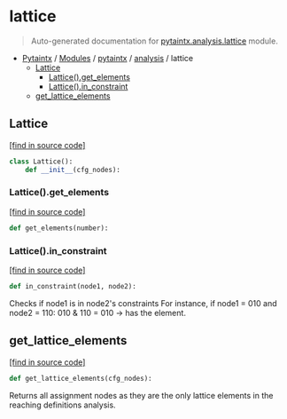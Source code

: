# lattice

> Auto-generated documentation for [pytaintx.analysis.lattice](../../../pytaintx/analysis/lattice.py) module.

- [Pytaintx](../../README.md#pytaintx-index) / [Modules](../../README.md#pytaintx-modules) / [pytaintx](../index.md#pytaintx) / [analysis](index.md#analysis) / lattice
    - [Lattice](#lattice)
        - [Lattice().get_elements](#latticeget_elements)
        - [Lattice().in_constraint](#latticein_constraint)
    - [get_lattice_elements](#get_lattice_elements)

## Lattice

[[find in source code]](../../../pytaintx/analysis/lattice.py#L14)

```python
class Lattice():
    def __init__(cfg_nodes):
```

### Lattice().get_elements

[[find in source code]](../../../pytaintx/analysis/lattice.py#L23)

```python
def get_elements(number):
```

### Lattice().in_constraint

[[find in source code]](../../../pytaintx/analysis/lattice.py#L36)

```python
def in_constraint(node1, node2):
```

Checks if node1 is in node2's constraints
For instance, if node1 = 010 and node2 = 110:
010 & 110 = 010 -> has the element.

## get_lattice_elements

[[find in source code]](../../../pytaintx/analysis/lattice.py#L5)

```python
def get_lattice_elements(cfg_nodes):
```

Returns all assignment nodes as they are the only lattice elements
in the reaching definitions analysis.
